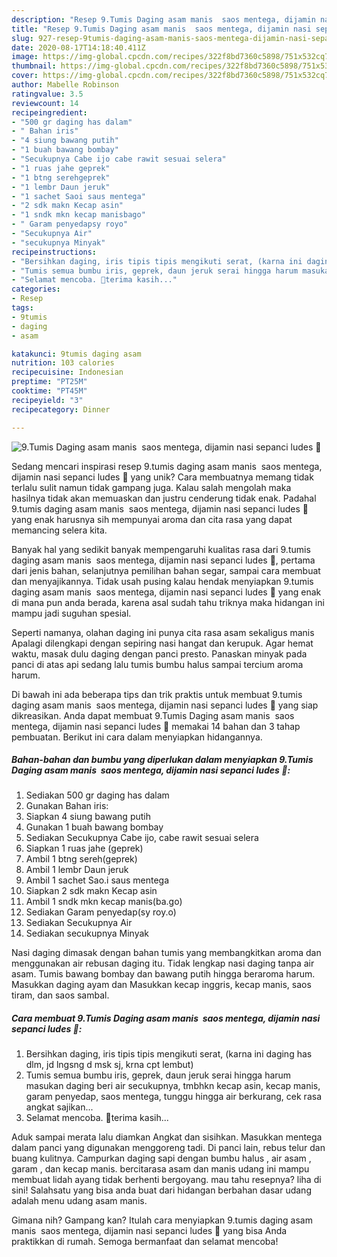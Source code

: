 ```yaml
---
description: "Resep 9.Tumis Daging asam manis  saos mentega, dijamin nasi sepanci ludes 😬 Anti Gagal"
title: "Resep 9.Tumis Daging asam manis  saos mentega, dijamin nasi sepanci ludes 😬 Anti Gagal"
slug: 927-resep-9tumis-daging-asam-manis-saos-mentega-dijamin-nasi-sepanci-ludes-anti-gagal
date: 2020-08-17T14:18:40.411Z
image: https://img-global.cpcdn.com/recipes/322f8bd7360c5898/751x532cq70/9tumis-daging-asam-manis-saos-mentega-dijamin-nasi-sepanci-ludes-😬-foto-resep-utama.jpg
thumbnail: https://img-global.cpcdn.com/recipes/322f8bd7360c5898/751x532cq70/9tumis-daging-asam-manis-saos-mentega-dijamin-nasi-sepanci-ludes-😬-foto-resep-utama.jpg
cover: https://img-global.cpcdn.com/recipes/322f8bd7360c5898/751x532cq70/9tumis-daging-asam-manis-saos-mentega-dijamin-nasi-sepanci-ludes-😬-foto-resep-utama.jpg
author: Mabelle Robinson
ratingvalue: 3.5
reviewcount: 14
recipeingredient:
- "500 gr daging has dalam"
- " Bahan iris"
- "4 siung bawang putih"
- "1 buah bawang bombay"
- "Secukupnya Cabe ijo cabe rawit sesuai selera"
- "1 ruas jahe geprek"
- "1 btng serehgeprek"
- "1 lembr Daun jeruk"
- "1 sachet Saoi saus mentega"
- "2 sdk makn Kecap asin"
- "1 sndk mkn kecap manisbago"
- " Garam penyedapsy royo"
- "Secukupnya Air"
- "secukupnya Minyak"
recipeinstructions:
- "Bersihkan daging, iris tipis tipis mengikuti serat, (karna ini daging has dlm, jd lngsng d msk sj, krna cpt lembut)"
- "Tumis semua bumbu iris, geprek, daun jeruk serai hingga harum masukan daging beri air secukupnya, tmbhkn kecap asin, kecap manis, garam penyedap, saos mentega, tunggu hingga air berkurang, cek rasa angkat sajikan..."
- "Selamat mencoba. 🙏terima kasih..."
categories:
- Resep
tags:
- 9tumis
- daging
- asam

katakunci: 9tumis daging asam 
nutrition: 103 calories
recipecuisine: Indonesian
preptime: "PT25M"
cooktime: "PT45M"
recipeyield: "3"
recipecategory: Dinner

---
```



![9.Tumis Daging asam manis  saos mentega, dijamin nasi sepanci ludes 😬](https://img-global.cpcdn.com/recipes/322f8bd7360c5898/751x532cq70/9tumis-daging-asam-manis-saos-mentega-dijamin-nasi-sepanci-ludes-😬-foto-resep-utama.jpg)

Sedang mencari inspirasi resep 9.tumis daging asam manis  saos mentega, dijamin nasi sepanci ludes 😬 yang unik? Cara membuatnya memang tidak terlalu sulit namun tidak gampang juga. Kalau salah mengolah maka hasilnya tidak akan memuaskan dan justru cenderung tidak enak. Padahal 9.tumis daging asam manis  saos mentega, dijamin nasi sepanci ludes 😬 yang enak harusnya sih mempunyai aroma dan cita rasa yang dapat memancing selera kita.

Banyak hal yang sedikit banyak mempengaruhi kualitas rasa dari 9.tumis daging asam manis  saos mentega, dijamin nasi sepanci ludes 😬, pertama dari jenis bahan, selanjutnya pemilihan bahan segar, sampai cara membuat dan menyajikannya. Tidak usah pusing kalau hendak menyiapkan 9.tumis daging asam manis  saos mentega, dijamin nasi sepanci ludes 😬 yang enak di mana pun anda berada, karena asal sudah tahu triknya maka hidangan ini mampu jadi suguhan spesial.

Seperti namanya, olahan daging ini punya cita rasa asam sekaligus manis Apalagi dilengkapi dengan sepiring nasi hangat dan kerupuk. Agar hemat waktu, masak dulu daging dengan panci presto. Panaskan minyak pada panci di atas api sedang lalu tumis bumbu halus sampai tercium aroma harum.


Di bawah ini ada beberapa tips dan trik praktis untuk membuat 9.tumis daging asam manis  saos mentega, dijamin nasi sepanci ludes 😬 yang siap dikreasikan. Anda dapat membuat 9.Tumis Daging asam manis  saos mentega, dijamin nasi sepanci ludes 😬 memakai 14 bahan dan 3 tahap pembuatan. Berikut ini cara dalam menyiapkan hidangannya.

<!--inarticleads1-->

##### Bahan-bahan dan bumbu yang diperlukan dalam menyiapkan 9.Tumis Daging asam manis  saos mentega, dijamin nasi sepanci ludes 😬:

1. Sediakan 500 gr daging has dalam
1. Gunakan  Bahan iris:
1. Siapkan 4 siung bawang putih
1. Gunakan 1 buah bawang bombay
1. Sediakan Secukupnya Cabe ijo, cabe rawit sesuai selera
1. Siapkan 1 ruas jahe (geprek)
1. Ambil 1 btng sereh(geprek)
1. Ambil 1 lembr Daun jeruk
1. Ambil 1 sachet Sao.i saus mentega
1. Siapkan 2 sdk makn Kecap asin
1. Ambil 1 sndk mkn kecap manis(ba.go)
1. Sediakan  Garam penyedap(sy roy.o)
1. Sediakan Secukupnya Air
1. Sediakan secukupnya Minyak


Nasi daging dimasak dengan bahan tumis yang membangkitkan aroma dan menggunakan air rebusan daging itu. Tidak lengkap nasi daging tanpa air asam. Tumis bawang bombay dan bawang putih hingga beraroma harum. Masukkan daging ayam dan Masukkan kecap inggris, kecap manis, saos tiram, dan saos sambal. 

<!--inarticleads2-->

##### Cara membuat 9.Tumis Daging asam manis  saos mentega, dijamin nasi sepanci ludes 😬:

1. Bersihkan daging, iris tipis tipis mengikuti serat, (karna ini daging has dlm, jd lngsng d msk sj, krna cpt lembut)
1. Tumis semua bumbu iris, geprek, daun jeruk serai hingga harum masukan daging beri air secukupnya, tmbhkn kecap asin, kecap manis, garam penyedap, saos mentega, tunggu hingga air berkurang, cek rasa angkat sajikan...
1. Selamat mencoba. 🙏terima kasih...


Aduk sampai merata lalu diamkan Angkat dan sisihkan. Masukkan mentega dalam panci yang digunakan menggoreng tadi. Di panci lain, rebus telur dan buang kulitnya. Campurkan daging sapi dengan bumbu halus , air asam , garam , dan kecap manis. bercitarasa asam dan manis udang ini mampu membuat lidah ayang tidak berhenti bergoyang. mau tahu resepnya? liha di sini! Salahsatu yang bisa anda buat dari hidangan berbahan dasar udang adalah menu udang asam manis. 

Gimana nih? Gampang kan? Itulah cara menyiapkan 9.tumis daging asam manis  saos mentega, dijamin nasi sepanci ludes 😬 yang bisa Anda praktikkan di rumah. Semoga bermanfaat dan selamat mencoba!
